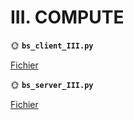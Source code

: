 # III. COMPUTE

🌞 **`bs_client_III.py`**

[Fichier](https://github.com/yanisgilliard/TP-ReseauxB2/blob/0590dd44b1053c74c98220451a9ca1aef6a54fe4/TP4/bs_client_III.py)

🌞 **`bs_server_III.py`**

[Fichier](https://github.com/yanisgilliard/TP-ReseauxB2/blob/0590dd44b1053c74c98220451a9ca1aef6a54fe4/TP4/bs_server_III.py)
